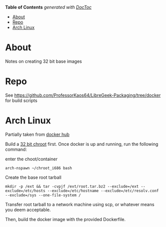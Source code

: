 <!-- START doctoc generated TOC please keep comment here to allow auto update -->
<!-- DON'T EDIT THIS SECTION, INSTEAD RE-RUN doctoc TO UPDATE -->
**Table of Contents**  *generated with [DocToc](https://github.com/thlorenz/doctoc)*

- [About](#about)
- [Repo](#repo)
- [Arch Linux](#arch-linux)

<!-- END doctoc generated TOC please keep comment here to allow auto update -->

# About

Notes on creating 32 bit base images

# Repo

See https://github.com/ProfessorKaos64/LibreGeek-Packaging/tree/docker for build scripts

# Arch Linux

Partially taken from [docker hub](https://hub.docker.com/r/binhex/arch-scratch/)

Build a [32 bit chroot](https://wiki.archlinux.org/index.php/Building_32-bit_packages_on_a_64-bit_system) first. Once docker is up
and running, run the following command:

enter the choot/container

```
arch-nspawn ~/chroot_i686 bash
```

Create the base root tarball
```
mkdir -p /ext && tar -cvpjf /ext/root.tar.bz2 --exclude=/ext --exclude=/etc/hosts --exclude=/etc/hostname --exclude=/etc/resolv.conf --exclude=/sys --one-file-system /
```

Transfer root tarball to a network machine using scp, or whatever means you deem acceptable.

Then, build the docker image with the provided Dockerfile.
